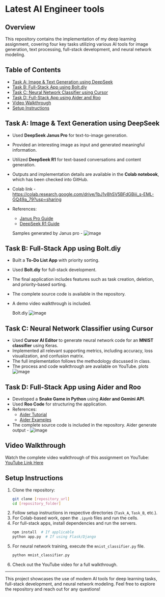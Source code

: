 # Latest AI Engineer tools

## Overview
This repository contains the implementation of my deep learning assignment, covering four key tasks utilizing various AI tools for image generation, text processing, full-stack development, and neural network modeling.

## Table of Contents
- [Task A: Image & Text Generation using DeepSeek](#task-a-image--text-generation-using-deepseek)
- [Task B: Full-Stack App using Bolt.diy](#task-b-full-stack-app-using-bolt-diy)
- [Task C: Neural Network Classifier using Cursor](#task-c-neural-network-classifier-using-cursor)
- [Task D: Full-Stack App using Aider and Roo](#task-d-full-stack-app-using-aider-and-roo)
- [Video Walkthrough](#video-walkthrough)
- [Setup Instructions](#setup-instructions)

## Task A: Image & Text Generation using DeepSeek
- Used **DeepSeek Janus Pro** for text-to-image generation.
- Provided an interesting image as input and generated meaningful information.
- Utilized **DeepSeek R1** for text-based conversations and content generation.
- Outputs and implementation details are available in the **Colab notebook**, which has been checked into GitHub.
- Colab link - https://colab.research.google.com/drive/1bJ1v8hSV5BFdGBiii_s-EML-GQ49a_79?usp=sharing
- References:
  - [Janus Pro Guide](https://www.datacamp.com/blog/janus-pro)
  - [DeepSeek R1 Guide](https://www.datacamp.com/blog/deepseek-r1)
 
  Samples generated by Janus pro -
  ![image](https://github.com/user-attachments/assets/dc2f6d46-5f98-488c-bf10-fc255c18359d)


## Task B: Full-Stack App using Bolt.diy
- Built a **To-Do List App** with priority sorting.
- Used **Bolt.diy** for full-stack development.
- The final application includes features such as task creation, deletion, and priority-based sorting.
- The complete source code is available in the repository.
- A demo video walkthrough is included.

  Bolt.diy
  ![image](https://github.com/user-attachments/assets/0fa6bbb4-5b80-4930-abb5-8e48454b6b43)


## Task C: Neural Network Classifier using Cursor
- Used **Cursor AI Editor** to generate neural network code for an **MNIST classifier** using Keras.
- Implemented all relevant supporting metrics, including accuracy, loss visualization, and confusion matrix.
- The full implementation follows the methodology discussed in class.
- The process and code walkthrough are available on YouTube.
  plots
  ![image](https://github.com/user-attachments/assets/7578f12a-4af0-468a-b667-7a16ed5eb0ae)


## Task D: Full-Stack App using Aider and Roo
- Developed a **Snake Game in Python** using **Aider and Gemini API**.
- Used **Roo Code** for structuring the application.
- References:
  - [Aider Tutorial](https://aider.chat/docs/usage/tutorials.html)
  - [Aider Examples](https://aider.chat/examples/README.html)
- The complete source code is included in the repository.
  Aider generate output - ![image](https://github.com/user-attachments/assets/2dbfbbe9-545d-41c0-8a83-564817a27d3b)


## Video Walkthrough
Watch the complete video walkthrough of this assignment on YouTube: [YouTube Link Here](https://youtu.be/3_z6XRA-vYw)

## Setup Instructions
1. Clone the repository:
   ```bash
   git clone [repository_url]
   cd [repository_folder]
   ```
2. Follow setup instructions in respective directories (`Task_A`, `Task_B`, etc.).
3. For Colab-based work, open the `.ipynb` files and run the cells.
4. For full-stack apps, install dependencies and run the servers.
   ```bash
   npm install  # If applicable
   python app.py  # If using Flask/Django
   ```
5. For neural network training, execute the `mnist_classifier.py` file.
   ```bash
   python mnist_classifier.py
   ```
6. Check out the YouTube video for a full walkthrough.

---

This project showcases the use of modern AI tools for deep learning tasks, full-stack development, and neural network modeling. Feel free to explore the repository and reach out for any questions!
